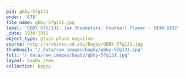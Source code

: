 ```yaml
---
pid: gbby-57g131
order: '678'
file_name: gbby-57g131.jpg
label: 'GBBY 57G/131: Joe Sheeketski: Football Player - 1930-1932'
_date: 1930-1932
object_type: glass plate negative
source: http://archives.nd.edu/Bagby/GBBY-57g131.jpg
thumbnail: "/_data/raw_images/bagby/gbby-57g131.jpg"
full: "/_data/raw_images/bagby/gbby-57g131.jpg"
layout: bagby_item
collection: bagby
---
```

